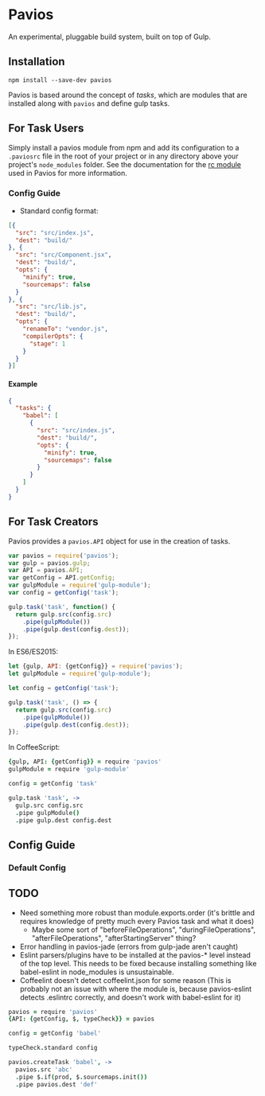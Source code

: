 # Pavios
An experimental, pluggable build system, built on top of Gulp.

## Installation

```
npm install --save-dev pavios
```

Pavios is based around the concept of _tasks_, which are modules that are installed along with `pavios` and define gulp tasks.

## For Task Users
Simply install a pavios module from npm and add its configuration to a `.paviosrc` file in the root of your project or in any directory above your project's `node_modules` folder. See the documentation for the [rc module](https://npmjs.org/package/rc) used in Pavios for more information.

### Config Guide
- Standard config format:

```json
[{
  "src": "src/index.js",
  "dest": "build/"
}, {
  "src": "src/Component.jsx",
  "dest": "build/",
  "opts": {
    "minify": true,
    "sourcemaps": false
  }
}, {
  "src": "src/lib.js",
  "dest": "build/",
  "opts": {
    "renameTo": "vendor.js",
    "compilerOpts": {
      "stage": 1
    }
  }
}]
```

#### Example

```json
{
  "tasks": {
    "babel": [
      {
        "src": "src/index.js",
        "dest": "build/",
        "opts": {
          "minify": true,
          "sourcemaps": false
        }
      }
    ]
  }
}
```

## For Task Creators
Pavios provides a `pavios.API` object for use in the creation of tasks.

```javascript
var pavios = require('pavios');
var gulp = pavios.gulp;
var API = pavios.API;
var getConfig = API.getConfig;
var gulpModule = require('gulp-module');
var config = getConfig('task');

gulp.task('task', function() {
  return gulp.src(config.src)
    .pipe(gulpModule())
    .pipe(gulp.dest(config.dest));
});
```

In ES6/ES2015:

```javascript
let {gulp, API: {getConfig}} = require('pavios');
let gulpModule = require('gulp-module');

let config = getConfig('task');

gulp.task('task', () => {
  return gulp.src(config.src)
    .pipe(gulpModule())
    .pipe(gulp.dest(config.dest));
});
```

In CoffeeScript:

```coffeescript
{gulp, API: {getConfig}} = require 'pavios'
gulpModule = require 'gulp-module'

config = getConfig 'task'

gulp.task 'task', ->
  gulp.src config.src
  .pipe gulpModule()
  .pipe gulp.dest config.dest
```

## Config Guide
### Default Config
## TODO
- Need something more robust than module.exports.order (it's brittle and requires knowledge of pretty much every Pavios task and what it does)
  - Maybe some sort of "beforeFileOperations", "duringFileOperations", "afterFileOperations", "afterStartingServer" thing?
- Error handling in pavios-jade (errors from gulp-jade aren't caught)
- Eslint parsers/plugins have to be installed at the pavios-* level instead of the top level. This needs to be fixed because installing something like babel-eslint in node_modules is unsustainable.
- Coffeelint doesn't detect coffeelint.json for some reason (This is probably not an issue with where the module is, because pavios-eslint detects .eslintrc correctly, and doesn't work with babel-eslint for it)
```coffeescript
pavios = require 'pavios'
{API: {getConfig, $, typeCheck}} = pavios

config = getConfig 'babel'

typeCheck.standard config

pavios.createTask 'babel', ->
  pavios.src 'abc'
  .pipe $.if(prod, $.sourcemaps.init())
  .pipe pavios.dest 'def'
```
